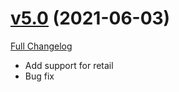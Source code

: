 # [v5.0](https://github.com/jordonwow/safequeue/tree/v5.0) (2021-06-03)

[Full Changelog](https://github.com/jordonwow/safequeue/compare/v4.0...v5.0)

- Add support for retail
- Bug fix
